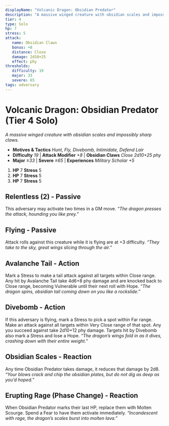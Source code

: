 ```yaml
---
displayName: "Volcanic Dragon: Obsidian Predator"
description: "A massive winged creature with obsidian scales and impossibly sharp claws."
tier: 4
type: Solo
hp: 7
stress: 5
attack:
   name: Obsidian Claws
   bonus: +8
   distance: Close
   damage: 2d10+25
   effect: phy
thresholds:
   difficulty: 19
   major: 33
   severe: 65
tags: adversary
---
```

# Volcanic Dragon: Obsidian Predator (Tier 4 Solo)
_A massive winged creature with obsidian scales and impossibly sharp claws._

- **Motives & Tactics** _Hunt, Fly, Divebomb, Intimidate, Defend Lair_
- **Difficulty** _19_ | **Attack Modifier** _+8_ | **Obsidian Claws** _Close 2d10+25 phy_
- **Major** _≥33_ | **Severe** _≥65_ | **Experiences** _Military Scholar +5_

1. **HP** 7
   **Stress** 5
2. **HP** 7
   **Stress** 5
3. **HP** 7
   **Stress** 5

## Relentless (2) - Passive
This adversary may activate two times in a GM move. _“The dragon presses the attack, hounding you like prey.”_

## Flying - Passive
Attack rolls against this creature while it is flying are at +3 difficulty. _“They take to the sky, great wings slicing through the air.”_

## Avalanche Tail - Action
Mark a Stress to make a tail attack against all targets within Close range. Any hit by Avalanche Tail take 4d6+8 phy damage and are knocked back to Close range, becoming Vulnerable until their next roll with Hope. _“The dragon spins, obsidian tail coming down on you like a rockslide.”_

## Divebomb - Action
If this adversary is flying, mark a Stress to pick a spot within Far range. Make an attack against all targets within Very Close range of that spot. Any you succeed against take 2d10+12 phy damage. Targets hit by Divebomb also mark a Stress and lose a Hope. _“The dragon’s wings fold in as it dives, crashing down with their entire weight.”_

## Obsidian Scales - Reaction
Any time Obsidian Predator takes damage, it reduces that damage by 2d8. _“Your blows crack and chip the obsidian plates, but do not dig as deep as you’d hoped.”_

## Erupting Rage (Phase Change) - Reaction
When Obsidian Predator marks their last HP, replace them with Molten Scourge. Spend a Fear to have them activate immediately. _“Incandescent with rage, the dragon’s scales burst into molten lava.”_
